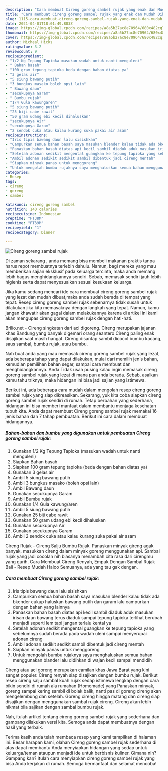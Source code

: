 ```yaml
---
description: "Cara membuat Cireng goreng sambel rujak yang enak dan Mudah Dibuat"
title: "Cara membuat Cireng goreng sambel rujak yang enak dan Mudah Dibuat"
slug: 1115-cara-membuat-cireng-goreng-sambel-rujak-yang-enak-dan-mudah-dibuat
date: 2021-04-01T18:01:49.883Z
image: https://img-global.cpcdn.com/recipes/a8a5b27ac8e70964/680x482cq70/cireng-goreng-sambel-rujak-foto-resep-utama.jpg
thumbnail: https://img-global.cpcdn.com/recipes/a8a5b27ac8e70964/680x482cq70/cireng-goreng-sambel-rujak-foto-resep-utama.jpg
cover: https://img-global.cpcdn.com/recipes/a8a5b27ac8e70964/680x482cq70/cireng-goreng-sambel-rujak-foto-resep-utama.jpg
author: Micheal Hicks
ratingvalue: 3.2
reviewcount: 9
recipeingredient:
- "1/2 Kg Tepung Tapioka masukan wadah untuk nanti menguleni"
- " Bahan basah"
- "100 gram tepung tapioka beda dengan bahan diatas ya"
- "3 gelas air"
- "5 siung bawang putih"
- "3 bungkus masako boleh opsi lain"
- " Bawang daun"
- "secukupnya Garam"
- " Bumbu rujak"
- "1/4 Gula kawungaren"
- "5 siung bawang putih"
- "25 biji cabe rawit"
- "50 gram udang ebi kecil dihaluskan"
- "secukupnya Air"
- "secukupnya Garam"
- "2 sendok cuka atau kalau kurang suka pakai air asam"
recipeinstructions:
- "Iris tipis bawang daun lalu sisishkan"
- "Campurkan semua bahan basah saya masukan blender kalau tidak ada bkender cukup haluskan bawang putih dan garam lalu campurkan dengan bahan yang lainnya"
- "Panaskan bahan basah diatas api kecil sambil diaduk aduk masukan irisan daun bawang terus diaduk sampai tepung tapioka terlihat berubah menjadi seperti lem tapi jangan terlalu kental ya"
- "Setelah adonan sedikit mengental guangkan ke tepung tapioka yang sebelumnya sudah berada pada wadah uleni sampai menyerupai adonan cireng"
- "Ambil adonan sedikit sedikit sambil dibentuk jadi cireng mentah"
- "Siapkan minyak panas untuk menggoreng"
- "Untuk mengolah bumbu rujaknya saya menghaluskan semua bahan menggunakan blander lalu didihkan di wajan kecil sampai mendidih"
categories:
- Resep
tags:
- cireng
- goreng
- sambel

katakunci: cireng goreng sambel 
nutrition: 140 calories
recipecuisine: Indonesian
preptime: "PT38M"
cooktime: "PT39M"
recipeyield: "1"
recipecategory: Dinner

---
```



![Cireng goreng sambel rujak](https://img-global.cpcdn.com/recipes/a8a5b27ac8e70964/680x482cq70/cireng-goreng-sambel-rujak-foto-resep-utama.jpg)

Di zaman  sekarang , anda memang bisa membeli makanan praktis tanpa harus repot membuatnya terlebih dahulu. Namun, bagi mereka yang mau memberikan sajian eksklusif pada keluarga tercinta, maka anda memang lebih bagus menghidangkannya sendiri. Sebab, memasak sendiri jauh lebih higienis serta dapat menyesuaikan sesuai kesukaan keluarga.

Jika kamu sedang mencari ide cara membuat cireng goreng sambel rujak yang lezat dan mudah dibuat,maka anda sudah berada di tempat yang tepat. Resep cireng goreng sambel rujak  sebenarnya tidak susah untuk dilakukan jika kita memasaknya dengan langkah yang tepat. Namun, kamu jangan khawatir akan gagal dalam melakukannya 
karena di artikel ini kami akan mengupas cireng goreng sambel rujak dengan hati-hati.  

Brilio.net - Cireng singkatan dari aci digoreng. Cireng merupakan jajanan khas Bandung yang banyak digemari orang seantero Cireng paling enak disajikan saat masih hangat. Cireng disantap sambil dicocol bumbu kacang, saus sambal, bumbu rujak, atau bumbu.

Nah buat anda yang mau memasak cireng goreng sambel rujak yang lezat, ada beberapa tahap yang dapat dilakukan, mulai dari memilih jenis bahan, kemudian pemilihan bahan segar, sampai cara membuat dan menghidangkannya. Anda Tidak usah pusing kalau ingin memasak cireng goreng sambel rujak yang lezat di mana pun anda berada. Sebab, asalkan kamu  tahu triknya, maka hidangan ini bisa jadi sajian yang istimewa.

Berikut ini, ada beberapa cara mudah dalam mengolah resep cireng goreng sambel rujak yang siap dikreasikan. Sekarang, yuk kita coba siapkan cireng goreng sambel rujak sendiri di rumah. Tetap berbahan yang sederhana, hidangan ini bisa memberi manfaat dalam membantu menjaga kesehatan tubuh kita. Anda dapat membuat Cireng goreng sambel rujak memakai 16 jenis bahan dan 7 tahap pembuatan. Berikut ini cara dalam membuat hidangannya.

<!--inarticleads1-->

##### Bahan-bahan dan bumbu yang digunakan untuk pembuatan Cireng goreng sambel rujak:

1. Gunakan 1/2 Kg Tepung Tapioka (masukan wadah untuk nanti menguleni)
1. Siapkan  Bahan basah
1. Siapkan 100 gram tepung tapioka (beda dengan bahan diatas ya)
1. Gunakan 3 gelas air
1. Ambil 5 siung bawang putih
1. Ambil 3 bungkus masako (boleh opsi lain)
1. Ambil  Bawang daun
1. Gunakan secukupnya Garam
1. Ambil  Bumbu rujak
1. Gunakan 1/4 Gula kawung/aren
1. Ambil 5 siung bawang putih
1. Gunakan 25 biji cabe rawit
1. Gunakan 50 gram udang ebi kecil dihaluskan
1. Gunakan secukupnya Air
1. Gunakan secukupnya Garam
1. Ambil 2 sendok cuka atau kalau kurang suka pakai air asam


Cireng Rujak - Cireng Salju Bumbu Rujak. Panaskan minyak gireng agak banyak, masukkan cireng dalam minyak goreng menggunakan api. Sambal rujak yang jadi cocolan nih biasanya menambah cita rasa dari cirengmu yang gurih. Cara Membuat Cireng Renyah, Empuk Dengan Sambal Rujak Bali - Resep Mudah Haloo Semuanya, ada yang tau gak dengan. 

<!--inarticleads2-->

##### Cara membuat Cireng goreng sambel rujak:

1. Iris tipis bawang daun lalu sisishkan
1. Campurkan semua bahan basah saya masukan blender kalau tidak ada bkender cukup haluskan bawang putih dan garam lalu campurkan dengan bahan yang lainnya
1. Panaskan bahan basah diatas api kecil sambil diaduk aduk masukan irisan daun bawang terus diaduk sampai tepung tapioka terlihat berubah menjadi seperti lem tapi jangan terlalu kental ya
1. Setelah adonan sedikit mengental guangkan ke tepung tapioka yang sebelumnya sudah berada pada wadah uleni sampai menyerupai adonan cireng
1. Ambil adonan sedikit sedikit sambil dibentuk jadi cireng mentah
1. Siapkan minyak panas untuk menggoreng
1. Untuk mengolah bumbu rujaknya saya menghaluskan semua bahan menggunakan blander lalu didihkan di wajan kecil sampai mendidih


Cireng atau aci goreng merupakan camilan khas Jawa Barat yang kini sangat populer. Cireng renyah siap disajikan dengan bumbu rujak. Berikut resep cireng salju sambal kuah rujak sedap istimewa lengkap dengan cara bikin sendiri di rumah ala rumahan (Homemade) yang Panaskan minyak, goreng sampai kering sambil di bolak balik, nanti pas di goreng cireng akan mengelembung dan setelah. Goreng cireng hingga matang dan cireng siap disajikan dengan menggunakan sambal rujak cireng. Cireng akan lebih nikmat bila sajikan dengan sambal bumbu rujak. 

Nah, itulah artikel tentang  cireng goreng sambel rujak  yang sederhana dan gampang dilakukan versi kita. Semoga anda dapat membuatnya dengan hasil yang terbaik. 

Terima kasih anda telah membaca resep yang kami tampilkan di halaman ini. Besar harapan kami, olahan  Cireng goreng sambel rujak sederhana di atas dapat membantu Anda menyiapkan hidangan yang sedap untuk keluarga/teman ataupun menjadi ide untuk berbisnis kuliner. Gimana nih? Gampang kan? Itulah cara menyiapkan cireng goreng sambel rujak yang bisa Anda kerjakan di rumah. Semoga bermanfaat dan selamat mencoba!

